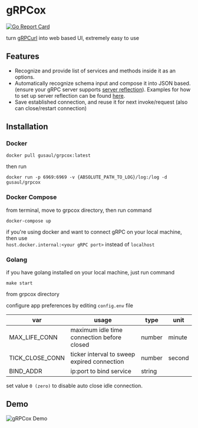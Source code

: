 # gRPCox
[![Go Report Card](https://goreportcard.com/badge/github.com/gusaul/grpcox)](https://goreportcard.com/report/github.com/gusaul/grpcox)

turn [gRPCurl](https://github.com/fullstorydev/grpcurl) into web based UI, extremely easy to use

## Features
- Recognize and provide list of services and methods inside it as an options.
- Automatically recognize schema input and compose it into JSON based. (ensure your gRPC server supports [server reflection](https://github.com/grpc/grpc/blob/master/src/proto/grpc/reflection/v1alpha/reflection.proto)). Examples for how to set up server reflection can be found [here](https://github.com/grpc/grpc/blob/master/doc/server-reflection.md#known-implementations).
- Save established connection, and reuse it for next invoke/request (also can close/restart connection)

## Installation
### Docker
```shell
docker pull gusaul/grpcox:latest
```
then run
```shell
docker run -p 6969:6969 -v {ABSOLUTE_PATH_TO_LOG}/log:/log -d gusaul/grpcox
```

### Docker Compose
from terminal, move to grpcox directory, then run command
```shell
docker-compose up
```
if you're using docker and want to connect gRPC on your local machine, then use
<br/>`host.docker.internal:<your gRPC port>` instead of `localhost`

### Golang
if you have golang installed on your local machine, just run command
```shell
make start
```
from grpcox directory

configure app preferences by editing `config.env` file

| var             | usage                                       | type   | unit   |
|-----------------|---------------------------------------------|--------|--------|
| MAX_LIFE_CONN   | maximum idle time connection before closed  | number | minute |
| TICK_CLOSE_CONN | ticker interval to sweep expired connection | number | second |
| BIND_ADDR       | ip:port to bind service                     | string |  |

set value `0 (zero)` to disable auto close idle connection.

## Demo
![gRPCox Demo](https://raw.githubusercontent.com/gusaul/grpcox/master/index/img/demogrpcox.gif)
